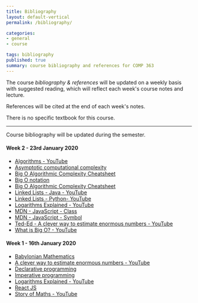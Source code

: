 ```yaml
---
title: Bibliography
layout: default-vertical
permalink: /bibliography/

categories:
- general
- course

tags: bibliography
published: true
summary: course bibliography and references for COMP 363
---
```


The course *bibliography & references* will be updated on a weekly basis with suggested reading, which will reflect each week's course notes and lecture.

References will be cited at the end of each week's notes.

There is no specific textbook for this course.

***

Course bibliography will be updated during the semester.

#### Week 2 - 23rd January 2020

* [Algorithms - YouTube](https://youtu.be/Q9HjeFD62Uk)
* [Asymptotic computational complexity](https://en.wikipedia.org/wiki/Asymptotic_computational_complexity)
* [Big O Algorithmic Complexity Cheatsheet](https://www.bigocheatsheet.com/)
* [Big O notation](https://en.wikipedia.org/wiki/Big_O_notation)
* [Big O Algorithmic Complexity Cheatsheet](https://www.bigocheatsheet.com/)
* [Linked Lists - Java - YouTube](https://www.youtube.com/watch?v=njTh_OwMljA)
* [Linked Lists - Python- YouTube](https://www.youtube.com/watch?v=6r62JV_V9SU)
* [Logarithms Explained - YouTube](https://www.youtube.com/watch?v=zzu2POfYv0Y)
* [MDN - JavaScript - Class](https://developer.mozilla.org/en-US/docs/Web/JavaScript/Reference/Classes)
* [MDN - JavaScript - Symbol](https://developer.mozilla.org/en-US/docs/Web/JavaScript/Reference/Global_Objects/Symbol)
* [Ted-Ed - A clever way to estimate enormous numbers - YouTube](https://www.youtube.com/watch?v=0YzvupOX8Is)
* [What is Big O? - YouTube](https://www.youtube.com/watch?v=MyeV2_tGqvw)

#### Week 1 - 16th January 2020

* [Babylonian Mathematics](https://en.wikipedia.org/wiki/Babylonian_mathematics)
* [A clever way to estimate enormous numbers - YouTube](https://www.youtube.com/watch?v=0YzvupOX8Is)
* [Declarative programming](https://en.wikipedia.org/wiki/Declarative_programming)
* [Imperative programming](https://en.wikipedia.org/wiki/Imperative_programming)
* [Logarithms Explained - YouTube](https://www.youtube.com/watch?v=zzu2POfYv0Y)
* [React JS](https://reactjs.org/)
* [Story of Maths - YouTube](https://www.youtube.com/watch?v=pb0MSMGSIeY)